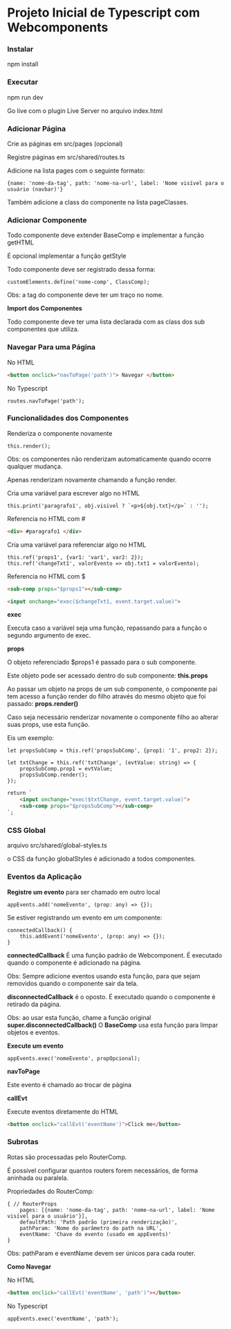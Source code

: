 # Projeto Inicial de Typescript com Webcomponents

### Instalar

npm install

### Executar

npm run dev

Go live com o plugin Live Server no arquivo index.html

### Adicionar Página

Crie as páginas em src/pages (opcional)

Registre páginas em src/shared/routes.ts

Adicione na lista pages com o seguinte formato:
```JS
{name: 'nome-da-tag', path: 'nome-na-url', label: 'Nome visível para o usuário (navbar)'}
```

Também adicione a class do componente na lista pageClasses.

### Adicionar Componente

Todo componente deve extender BaseComp<CompProps> e implementar a função getHTML

É opcional implementar a função getStyle

Todo componente deve ser registrado dessa forma:
```JS
customElements.define('nome-comp', ClassComp);
```
Obs: a tag do componente deve ter um traço no nome.

**Import dos Componentes**

Todo componente deve ter uma lista declarada com as class dos sub componentes que utiliza.

### Navegar Para uma Página

No HTML
```HTML
<button onclick="navToPage('path')"> Navegar </button>
```

No Typescript
```JS
routes.navToPage('path');
```

### Funcionalidades dos Componentes

Renderiza o componente novamente
```JS
this.render();
```
Obs: os componentes não renderizam automaticamente quando ocorre qualquer mudança.

Apenas renderizam novamente chamando a função render.

Cria uma variável para escrever algo no HTML
```JS
this.print('paragrafo1', obj.visivel ? `<p>${obj.txt}</p>` : '');
```
Referencia no HTML com #
```HTML
<div> #paragrafo1 </div>
```

Cria uma variável para referenciar algo no HTML
```JS
this.ref('props1', {var1: 'var1', var2: 2});
this.ref('changeTxt1', valorEvento => obj.txt1 = valorEvento);
```
Referencia no HTML com $
```HTML
<sub-comp props="$props1"></sub-comp>

<input onchange="exec($changeTxt1, event.target.value)">
```
**exec**

Executa caso a variável seja uma função, repassando para a função o segundo argumento de exec.

**props**

O objeto referenciado $props1 é passado para o sub componente.

Este objeto pode ser acessado dentro do sub componente: **this.props**

Ao passar um objeto na props de um sub componente, o componente pai tem acesso a função render do filho através do mesmo objeto que foi passado: **props.render()**

Caso seja necessário renderizar novamente o componente filho ao alterar suas props, use esta função.

Eis um exemplo:

```JS
let propsSubComp = this.ref('propsSubComp', {prop1: '1', prop2: 2});

let txtChange = this.ref('txtChange', (evtValue: string) => {
    propsSubComp.prop1 = evtValue;
    propsSubComp.render();
});
```
```HTML
return `
    <input onchange="exec($txtChange, event.target.value)">
    <sub-comp props="$propsSubComp"></sub-comp>
`;
```

### CSS Global

arquivo src/shared/global-styles.ts

o CSS da função globalStyles é adicionado a todos componentes.

### Eventos da Aplicação

**Registre um evento** para ser chamado em outro local
```JS
appEvents.add('nomeEvento', (prop: any) => {});
```

Se estiver registrando um evento em um componente:
```JS
connectedCallback() {
    this.addEvent('nomeEvento', (prop: any) => {});
}
```
**connectedCallback** 
É uma função padrão de Webcomponent.
É executado quando o componente é adicionado na página.

Obs: Sempre adicione eventos usando esta função, para que sejam removidos quando o componente sair da tela.

**disconnectedCallback** é o oposto.
É executado quando o componente é retirado da página.

Obs: ao usar esta função, chame a função original **super.disconnectedCallback()**
O **BaseComp** usa esta função para limpar objetos e eventos.


**Execute um evento**
```JS
appEvents.exec('nomeEvento', propOpcional);
```

**navToPage**

Este evento é chamado ao trocar de página

**callEvt**

Execute eventos diretamente do HTML

```HTML
<button onclick="callEvt('eventName')">Click me</button>
```

### Subrotas

Rotas são processadas pelo RouterComp.

É possível configurar quantos routers forem necessários, de forma aninhada ou paralela.

Propriedades do RouterComp:

```JS
{ // RouterProps
    pages: [{name: 'nome-da-tag', path: 'nome-na-url', label: 'Nome visível para o usuário'}],
    defaultPath: 'Path padrão (primeira renderização)',
    pathParam: 'Nome do parâmetro do path na URL',
    eventName: 'Chave do evento (usado em appEvents)'
}
```

Obs: pathParam e eventName devem ser únicos para cada router.

**Como Navegar**

No HTML
```HTML
<button onclick="callEvt('eventName', 'path')"></button>
```

No Typescript
```JS
appEvents.exec('eventName', 'path');
```
